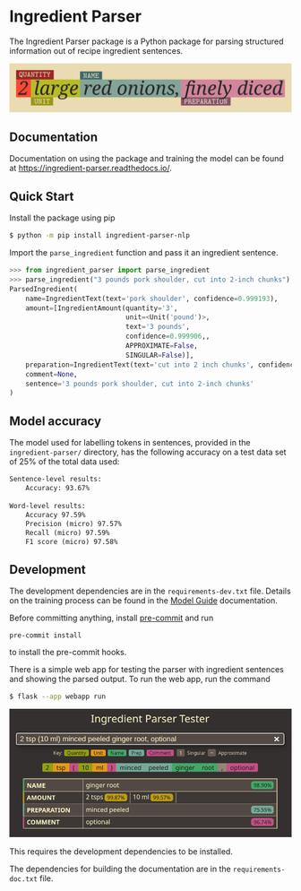 # Ingredient Parser

The Ingredient Parser package is a Python package for parsing structured information out of recipe ingredient sentences.

![](docs/source/_static/logo.png)

## Documentation

Documentation on using the package and training the model can be found at https://ingredient-parser.readthedocs.io/.

## Quick Start

Install the package using pip

```bash
$ python -m pip install ingredient-parser-nlp
```

Import the ```parse_ingredient``` function and pass it an ingredient sentence.

```python
>>> from ingredient_parser import parse_ingredient
>>> parse_ingredient("3 pounds pork shoulder, cut into 2-inch chunks")
ParsedIngredient(
    name=IngredientText(text='pork shoulder', confidence=0.999193),
    amount=[IngredientAmount(quantity='3',
                             unit=<Unit('pound')>,
                             text='3 pounds',
                             confidence=0.999906,,
                             APPROXIMATE=False,
                             SINGULAR=False)],
    preparation=IngredientText(text='cut into 2 inch chunks', confidence=0.999193),
    comment=None,
    sentence='3 pounds pork shoulder, cut into 2-inch chunks'
)
```

## Model accuracy

The model used for labelling tokens in sentences, provided in the ```ingredient-parser/``` directory, has the following accuracy on a test data set of 25% of the total  data used:

```
Sentence-level results:
	Accuracy: 93.67%

Word-level results:
	Accuracy 97.59%
	Precision (micro) 97.57%
	Recall (micro) 97.59%
	F1 score (micro) 97.58%
```

## Development

The development dependencies are in the ```requirements-dev.txt``` file. Details on the training process can be found in the [Model Guide](https://ingredient-parser.readthedocs.io/en/latest/guide/index.html) documentation.

Before committing anything, install [pre-commit](https://pre-commit.com/) and run
```
pre-commit install
```

to install the pre-commit hooks.

There is a simple web app for testing the parser with ingredient sentences and showing the parsed output. To run the web app, run the command

```bash
$ flask --app webapp run
```

![Screen shot of web app](docs/source/_static/app-screenshot.png)

This requires the development dependencies to be installed.

The dependencies for building the documentation are in the ```requirements-doc.txt``` file.
